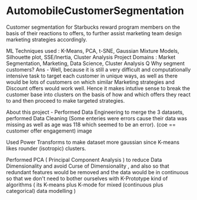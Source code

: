 # AutomobileCustomerSegmentation

Customer segmentation for Starbucks reward program members on the basis of their reactions to offers, to further assist marketing team design marketing strategies accordingly.

ML Techniques used : K-Means, PCA, t-SNE, Gaussian Mixture Models, Silhouette plot, SSE/Inertia, Cluster Analysis
Project Domains : Market Segmentation, Marketing, Data Science, Cluster Analysis
Q Why segment customers? Ans - Well, because it is still a very difficult and computationally intensive task to target each customer in unique ways, as well as there would be lots of customers on which similar Marketing strategies and Discount offers would work well. Hence it makes intutive sense to break the customer base into clusters on the basis of how and which offers they react to and then proceed to make targeted strategies.

About this project -
Performed Data Engineering to merge the 3 datasets, performed Data Cleaning (Some enteries were errors cause their data was missing as well as age was 118 which seemed to be an error). (coe == customer offer engagement) image

Used Power Transforms to make dataset more gaussian since K-means likes rounder (isotropic) clusters.

Performed PCA ( Principal Component Analysis ) to reduce Data Dimensionality and avoid Curse of Dimensionality , and also so that redundant features would be removed and the data would be in continuous so that we don't need to bother ourselves with K-Prototype kind of algorithms ( its K-means plus K-mode for mixed (continuous plus categorical) data modelling )
